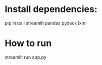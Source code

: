 # Install dependencies:
pip install streamlit pandas pydeck lxml

# How to run
streamlit run app.py
